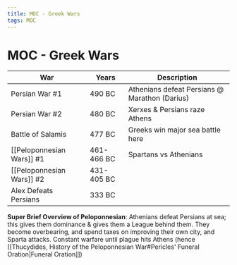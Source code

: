 ```yaml
---
title: MOC - Greek Wars
tags: MOC
---
```


# MOC - Greek Wars
| War                       | Years      | Description                                   |
| ------------------------- | ---------- | --------------------------------------------- |
| Persian War #1            | 490 BC     | Athenians defeat Persians @ Marathon (Darius) |
| Persian War #2            | 480 BC     | Xerxes & Persians raze Athens                 |
| Battle of Salamis         | 477 BC     | Greeks win major sea battle here              |
| [[Peloponnesian Wars]] #1 | 461-466 BC | Spartans vs Athenians                         |
| [[Peloponnesian Wars]] #2 | 431-405 BC |                                               |
| Alex Defeats Persians     | 333 BC     |                                               |


**Super Brief Overview of Peloponnesian**: Athenians defeat Persians at sea; this gives them dominance & gives them a League behind them. They become overbearing, and spend taxes on improving their own city, and Sparta attacks. Constant warfare until plague hits Athens (hence [[Thucydides, History of the Peloponnesian War#Pericles' Funeral Oration\|Funeral Oration]])